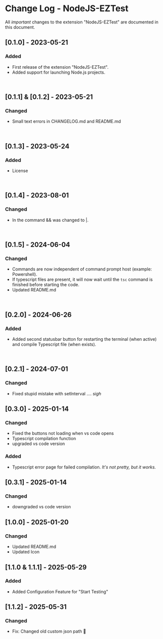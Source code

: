 # Change Log - NodeJS-EZTest

All _important_ changes to the extension "NodeJS-EZTest" are documented in this document.

## [0.1.0] - 2023-05-21

### Added

- First release of the extension "NodeJS-EZTest".
- Added support for launching Node.js projects.

<br>

## [0.1.1] & [0.1.2] - 2023-05-21

### Changed

- Small text errors in CHANGELOG.md and README.md

<br>

## [0.1.3] - 2023-05-24

### Added

- License

<br>

## [0.1.4] - 2023-08-01

### Changed

- In the command && was changed to |.

<br>

## [0.1.5] - 2024-06-04

### Changed

- Commands are now independent of command prompt host (example: Powershell).
- If typescript files are present, it will now wait until the `tsc` command is finished before starting the code.
- Updated README.md

<br>

## [0.2.0] - 2024-06-26

### Added

- Added second statusbar button for restarting the terminal (when active) and compile Typescript file (when exists).

<br>

## [0.2.1] - 2024-07-01

### Changed

- Fixed stupid mistake with setInterval .... _sigh_

## [0.3.0] - 2025-01-14

### Changed

- Fixed the buttons not loading when vs code opens
- Typescript compilation function
- upgraded vs code version

### Added

- Typescript error page for failed compilation. _It's not pretty, but it works._

## [0.3.1] - 2025-01-14

### Changed

- downgraded vs code version

## [1.0.0] - 2025-01-20

### Changed

- Updated README.md
- Updated Icon

## [1.1.0 & 1.1.1] - 2025-05-29

### Added

- Added Configuration Feature for "Start Testing"

## [1.1.2] - 2025-05-31

### Changed

- Fix: Changed old custom json path :facepalm: